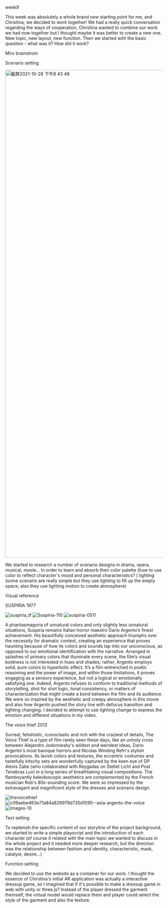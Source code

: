 week9

This week was absolutely a whole brand new starting point for me, and Christina; we decided to work together! We had a really quick conversation regarding the ways of cooperation, Christina wanted to combine our work we had now together but I thought maybe it was better to create a new one. New topic, new layout, new function. Then we started with the basic question - what was it? How did it work? 

Miro brainstrom



Scenario setting

<img width="1559" alt="截屏2021-10-28 下午8 43 48" src="https://user-images.githubusercontent.com/68723373/139258022-7ab62513-0e9e-4c7f-88b3-5ede30dddd61.png">

We started to research a number of scenario designs in drama, opera, musical, movie... In order to learn and absorb their color palette (how to use color to reflect character's mood and personal characteristics? ) lighting (some scenario are really simple but they use lighting to fill up the empty space; also they use lighting motion to create atmosphere) 

Visual reference

SUSPIRIA 1977

![suspiria_tf](https://user-images.githubusercontent.com/68723373/139271137-292d8eb8-a3e2-481c-be40-2d4d9e8896b1.jpg)
![Suspiria-110](https://user-images.githubusercontent.com/68723373/139271151-ba25070b-93bd-4c9a-8ea5-c6e4c2283f93.jpg)
![suspiria-0511](https://user-images.githubusercontent.com/68723373/139271154-fdc4a317-6210-43c6-8290-723713869545.jpg)

A phantasmagoria of unnatural colors and only slightly less unnatural situations, Suspiria remains Italian horror maestro Dario Argento’s finest achievement. His beautifully conceived aesthetic approach triumphs over the necessity for dramatic context, creating an experience that proves haunting because of how its colors and sounds tap into our unconscious, as opposed to our emotional identification with the narrative. Arranged in splashes of primary colors that illuminate every scene, the film’s visual boldness is not interested in hues and shades; rather, Argento employs solid, pure colors to hyperbolic effect. It’s a film entrenched in poetic reasoning and the power of image, and within those limitations, it proves engaging as a sensory experience, but not a logical or emotionally satisfying one. Indeed, Argento refuses to conform to traditional methods of storytelling, shot for shot logic, tonal consistency, or matters of characterization that might create a bond between the film and its audience. We were so inspired by the aesthetic and creepy atmosphere in this movie and also how Argento pushed the story line with defocus transition and lighting changing. I decided to attempt to use lighting change to express the emotion and different situations in my video. 

The voice thief 2013

Surreal, fetishistic, iconoclastic and rich with the craziest of details, The Voice Thief is a type of film rarely seen these days, like an unholy cross between Alejandro Jodorowsky's wildest and weirdest ideas, Dario Argento's most baroque horrors and Nicolas Winding Refn's stylish provocations. Its lavish colors and textures, the eccentric costumes and tastefully kitschy sets are wonderfully captured by the keen eye of DP Alexis Zabe (who collaborated with Reygadas on Stellet Licht and Post Tenebras Lux) in a long series of breathtaking visual compositions. The flamboyantly kaleidoscopic aesthetics are complemented by the French musician Rob's 80s-sounding score. We were so impressed by the extravagant and magnificent style of the dresses and scenario design.

![thevoicethief](https://user-images.githubusercontent.com/68723373/139275629-7d44eb65-2192-471e-b2ef-df2f8d2372bb.gif)
![c09aebe463e71a84a826979d735d1095--asia-argento-the-voice](https://user-images.githubusercontent.com/68723373/139275638-1dd1be63-f92d-4236-8145-f43aa48cff5b.jpg)
![images-10](https://user-images.githubusercontent.com/68723373/139275655-1b21e756-6931-4c35-a866-38670102704b.jpeg)

Text setting

To replenish the specific content of our storyline of the project background, we started to write a simple playscript and the introduction of each character.(of course it related with the main topic we wanted to discuss in the whole project and it needed more deeper research, but the direction was the relationship between fashion and identity, characteristic, mask, catalyst, desire...)

Function setting

We decided to use the website as a container for our work. I thought the essence of Chirstina's initial AR application was actually a interactive dressup game, so I imagined that if it's possible to make a dressup game in web with unity or three.js? Instead of the player dressed the garment themself, the virtual model would replace them and player could select the style of the garment and also the texture.
